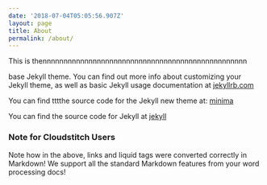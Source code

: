 ```yaml
---
date: '2018-07-04T05:05:56.907Z'
layout: page
title: About
permalink: /about/
---
```

This is thennnnnnnnnnnnnnnnnnnnnnnnnnnnnnnnnnnnnnnnnnnnnnnnn

base Jekyll theme. You can find out more info about customizing your Jekyll theme, as well as basic Jekyll usage documentation at [jekyllrb.com](http://jekyllrb.com/)

You can find tttthe source code for the Jekyll new theme at: [minima](https://github.com/jekyll/minima)

You can find the source code for Jekyll at [jekyll](https://github.com/jekyll/jekyll)

### <a id="_3yhccniveo2m"></a>Note for Cloudstitch Users

Note how in the above, links and liquid tags were converted correctly in Markdown! We support all the standard Markdown features from your word processing docs!